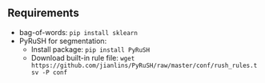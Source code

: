 ## Requirements
- bag-of-words: ```pip install sklearn```
- PyRuSH for segmentation:
    - Install package: ```pip install PyRuSH```
    - Download built-in rule file: ```wget https://github.com/jianlins/PyRuSH/raw/master/conf/rush_rules.tsv -P conf```
